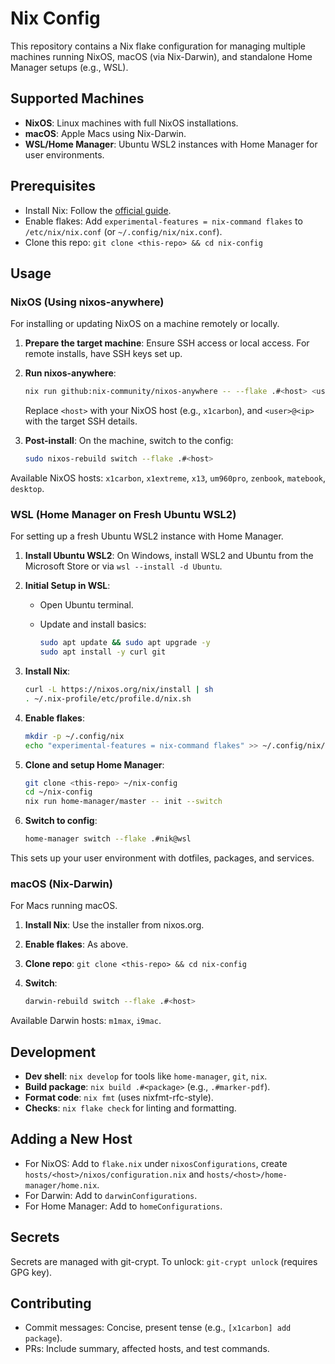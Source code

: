 # Nix Config

This repository contains a Nix flake configuration for managing multiple machines running NixOS, macOS (via Nix-Darwin), and standalone Home Manager setups (e.g., WSL).

## Supported Machines

- **NixOS**: Linux machines with full NixOS installations.
- **macOS**: Apple Macs using Nix-Darwin.
- **WSL/Home Manager**: Ubuntu WSL2 instances with Home Manager for user environments.

## Prerequisites

- Install Nix: Follow the [official guide](https://nixos.org/download.html).
- Enable flakes: Add `experimental-features = nix-command flakes` to `/etc/nix/nix.conf` (or `~/.config/nix/nix.conf`).
- Clone this repo: `git clone <this-repo> && cd nix-config`

## Usage

### NixOS (Using nixos-anywhere)

For installing or updating NixOS on a machine remotely or locally.

1. **Prepare the target machine**: Ensure SSH access or local access. For remote installs, have SSH keys set up.

2. **Run nixos-anywhere**:

   ```bash
   nix run github:nix-community/nixos-anywhere -- --flake .#<host> <user>@<ip>
   ```

   Replace `<host>` with your NixOS host (e.g., `x1carbon`), and `<user>@<ip>` with the target SSH details.

3. **Post-install**: On the machine, switch to the config:

   ```bash
   sudo nixos-rebuild switch --flake .#<host>
   ```

Available NixOS hosts: `x1carbon`, `x1extreme`, `x13`, `um960pro`, `zenbook`, `matebook`, `desktop`.

### WSL (Home Manager on Fresh Ubuntu WSL2)

For setting up a fresh Ubuntu WSL2 instance with Home Manager.

1. **Install Ubuntu WSL2**: On Windows, install WSL2 and Ubuntu from the Microsoft Store or via `wsl --install -d Ubuntu`.

2. **Initial Setup in WSL**:
   - Open Ubuntu terminal.
   - Update and install basics:

     ```bash
     sudo apt update && sudo apt upgrade -y
     sudo apt install -y curl git
     ```

3. **Install Nix**:

   ```bash
   curl -L https://nixos.org/nix/install | sh
   . ~/.nix-profile/etc/profile.d/nix.sh
   ```

4. **Enable flakes**:

   ```bash
   mkdir -p ~/.config/nix
   echo "experimental-features = nix-command flakes" >> ~/.config/nix/nix.conf
   ```

5. **Clone and setup Home Manager**:

   ```bash
   git clone <this-repo> ~/nix-config
   cd ~/nix-config
   nix run home-manager/master -- init --switch
   ```

6. **Switch to config**:

   ```bash
   home-manager switch --flake .#nik@wsl
   ```

This sets up your user environment with dotfiles, packages, and services.

### macOS (Nix-Darwin)

For Macs running macOS.

1. **Install Nix**: Use the installer from nixos.org.

2. **Enable flakes**: As above.

3. **Clone repo**: `git clone <this-repo> && cd nix-config`

4. **Switch**:

   ```bash
   darwin-rebuild switch --flake .#<host>
   ```

Available Darwin hosts: `m1max`, `i9mac`.

## Development

- **Dev shell**: `nix develop` for tools like `home-manager`, `git`, `nix`.
- **Build package**: `nix build .#<package>` (e.g., `.#marker-pdf`).
- **Format code**: `nix fmt` (uses nixfmt-rfc-style).
- **Checks**: `nix flake check` for linting and formatting.

## Adding a New Host

- For NixOS: Add to `flake.nix` under `nixosConfigurations`, create `hosts/<host>/nixos/configuration.nix` and `hosts/<host>/home-manager/home.nix`.
- For Darwin: Add to `darwinConfigurations`.
- For Home Manager: Add to `homeConfigurations`.

## Secrets

Secrets are managed with git-crypt. To unlock: `git-crypt unlock` (requires GPG key).

## Contributing

- Commit messages: Concise, present tense (e.g., `[x1carbon] add package`).
- PRs: Include summary, affected hosts, and test commands.

